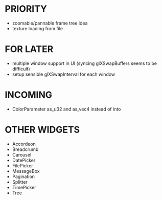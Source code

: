 # PRIORITY

- zoomable/pannable frame tree idea
- texture loading from file

# FOR LATER

- multiple window support in UI (syncing glXSwapBuffers seems to be difficult)
- setup sensible glXSwapInterval for each window

# INCOMING

- ColorParameter as_u32 and as_vec4 instead of into


# OTHER WIDGETS

- Accordeon
- Breadcrumb
- Carousel
- DatePicker
- FilePicker
- MessageBox
- Pagination
- Splitter
- TimePicker
- Tree
